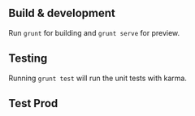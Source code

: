 ## Build & development

Run `grunt` for building and `grunt serve` for preview.

## Testing

Running `grunt test` will run the unit tests with karma.      

## Test Prod

